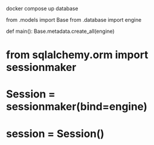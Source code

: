 docker compose up database

from .models import Base
from .database import  engine

def main():
    Base.metadata.create_all(engine)

# from sqlalchemy.orm import sessionmaker
# Session = sessionmaker(bind=engine)
# session = Session()